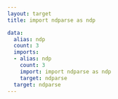 ```yaml
---
layout: target
title: import ndparse as ndp

data:
  alias: ndp
  count: 3
  imports:
  - alias: ndp
    count: 3
    import: import ndparse as ndp
    target: ndparse
  target: ndparse
---
```

